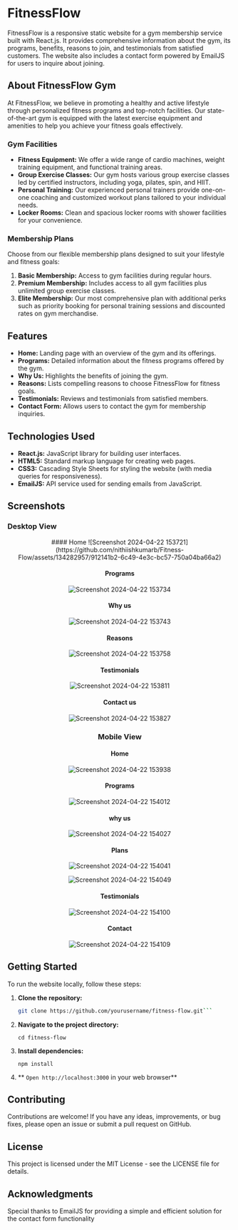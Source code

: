 # FitnessFlow

FitnessFlow is a responsive static website for a gym membership service built with React.js. It provides comprehensive information about the gym, its programs, benefits, reasons to join, and testimonials from satisfied customers. The website also includes a contact form powered by EmailJS for users to inquire about joining.

## About FitnessFlow Gym

At FitnessFlow, we believe in promoting a healthy and active lifestyle through personalized fitness programs and top-notch facilities. Our state-of-the-art gym is equipped with the latest exercise equipment and amenities to help you achieve your fitness goals effectively.

### Gym Facilities

- **Fitness Equipment:** We offer a wide range of cardio machines, weight training equipment, and functional training areas.
- **Group Exercise Classes:** Our gym hosts various group exercise classes led by certified instructors, including yoga, pilates, spin, and HIIT.
- **Personal Training:** Our experienced personal trainers provide one-on-one coaching and customized workout plans tailored to your individual needs.
- **Locker Rooms:** Clean and spacious locker rooms with shower facilities for your convenience.

### Membership Plans

Choose from our flexible membership plans designed to suit your lifestyle and fitness goals:

1. **Basic Membership:** Access to gym facilities during regular hours.
2. **Premium Membership:** Includes access to all gym facilities plus unlimited group exercise classes.
3. **Elite Membership:** Our most comprehensive plan with additional perks such as priority booking for personal training sessions and discounted rates on gym merchandise.

## Features

- **Home:** Landing page with an overview of the gym and its offerings.
- **Programs:** Detailed information about the fitness programs offered by the gym.
- **Why Us:** Highlights the benefits of joining the gym.
- **Reasons:** Lists compelling reasons to choose FitnessFlow for fitness goals.
- **Testimonials:** Reviews and testimonials from satisfied members.
- **Contact Form:** Allows users to contact the gym for membership inquiries.

## Technologies Used

- **React.js:** JavaScript library for building user interfaces.
- **HTML5:** Standard markup language for creating web pages.
- **CSS3:** Cascading Style Sheets for styling the website (with media queries for responsiveness).
- **EmailJS:** API service used for sending emails from JavaScript.

## Screenshots

### Desktop View

<div align="center">
#### Home
![Screenshot 2024-04-22 153721](https://github.com/nithiishkumarb/Fitness-Flow/assets/134282957/912141b2-6c49-4e3c-bc57-750a04ba66a2)

#### Programs
![Screenshot 2024-04-22 153734](https://github.com/nithiishkumarb/Fitness-Flow/assets/134282957/23a17083-ab38-4d7c-87b1-75ecc0538e6e)

#### Why us
![Screenshot 2024-04-22 153743](https://github.com/nithiishkumarb/Fitness-Flow/assets/134282957/e6587379-72e6-4a8b-9a42-beec0657b2fe)

#### Reasons
![Screenshot 2024-04-22 153758](https://github.com/nithiishkumarb/Fitness-Flow/assets/134282957/1b96163e-402f-4be8-afdd-66b40416d689)

#### Testimonials
![Screenshot 2024-04-22 153811](https://github.com/nithiishkumarb/Fitness-Flow/assets/134282957/eca04151-fc1b-4d66-88d7-c473f8a790e8)

#### Contact us
![Screenshot 2024-04-22 153827](https://github.com/nithiishkumarb/Fitness-Flow/assets/134282957/cd48a9f4-1efb-4747-878c-02aa4016a51e)

### Mobile View

#### Home

![Screenshot 2024-04-22 153938](https://github.com/nithiishkumarb/Fitness-Flow/assets/134282957/d709a0b9-4475-48a5-9dae-966042be5bef)

#### Programs 

![Screenshot 2024-04-22 154012](https://github.com/nithiishkumarb/Fitness-Flow/assets/134282957/49ff8ad2-8553-443a-baf9-7e272ebf83cc)

#### why us

![Screenshot 2024-04-22 154027](https://github.com/nithiishkumarb/Fitness-Flow/assets/134282957/6353bc89-e14f-49c9-ba57-7abafd21d371)

#### Plans

![Screenshot 2024-04-22 154041](https://github.com/nithiishkumarb/Fitness-Flow/assets/134282957/1702474f-730f-4ae2-9f8d-f5a4c5e8c13d)

![Screenshot 2024-04-22 154049](https://github.com/nithiishkumarb/Fitness-Flow/assets/134282957/ba907a15-c14c-4455-9bc3-b1c56d710337)

#### Testimonials

![Screenshot 2024-04-22 154100](https://github.com/nithiishkumarb/Fitness-Flow/assets/134282957/2907c0a7-0b71-4d73-b2a8-86f7d08e2268)

#### Contact

![Screenshot 2024-04-22 154109](https://github.com/nithiishkumarb/Fitness-Flow/assets/134282957/e550b0c2-ce0e-4066-8ad8-6dcd8ed9cc85)

</div>

## Getting Started

To run the website locally, follow these steps:

1. **Clone the repository:**

   ```bash
   git clone https://github.com/yourusername/fitness-flow.git```
   
2. **Navigate to the project directory:**

   ``cd fitness-flow``
   
4. **Install dependencies:**

   ``npm install``

5. ** ``Open http://localhost:3000`` in your web browser**

## Contributing

Contributions are welcome! If you have any ideas, improvements, or bug fixes, please open an issue or submit a pull request on GitHub.

## License

This project is licensed under the MIT License - see the LICENSE file for details.

## Acknowledgments

Special thanks to EmailJS for providing a simple and efficient solution for the contact form functionality
